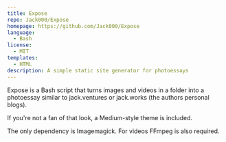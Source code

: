 ```yaml
---
title: Expose
repo: Jack000/Expose
homepage: https://github.com/Jack000/Expose
language:
  - Bash
license:
  - MIT
templates:
  - HTML
description: A simple static site generator for photoessays
---
```


Expose is a Bash script that turns images and videos in a folder into a photoessay similar to jack.ventures or jack.works (the authors personal blogs).

If you're not a fan of that look, a Medium-style theme is included.

The only dependency is Imagemagick. For videos FFmpeg is also required.
